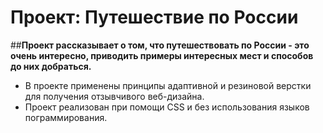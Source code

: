 # Проект: Путешествие по России

##__Проект рассказывает о том, что путешествовать по России - это очень интересно, приводить примеры интересных мест и способов до них добраться.__

* В проекте применены принципы адаптивной и резиновой верстки для получения отзывчивого веб-дизайна.
* Проект реализован при помощи CSS и без использования языков пограммирования.
